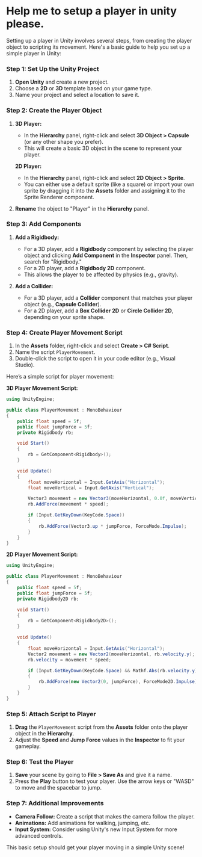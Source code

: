 # Help me to setup a player in unity please.

Setting up a player in Unity involves several steps, from creating the player object to scripting its movement. Here's a basic guide to help you set up a simple player in Unity:

### Step 1: Set Up the Unity Project

1. **Open Unity** and create a new project.
2. Choose a **2D** or **3D** template based on your game type.
3. Name your project and select a location to save it.

### Step 2: Create the Player Object

1. **3D Player:**

   - In the **Hierarchy** panel, right-click and select **3D Object > Capsule** (or any other shape you prefer).
   - This will create a basic 3D object in the scene to represent your player.

   **2D Player:**

   - In the **Hierarchy** panel, right-click and select **2D Object > Sprite**.
   - You can either use a default sprite (like a square) or import your own sprite by dragging it into the **Assets** folder and assigning it to the Sprite Renderer component.

2. **Rename** the object to "Player" in the **Hierarchy** panel.

### Step 3: Add Components

1. **Add a Rigidbody:**

   - For a 3D player, add a **Rigidbody** component by selecting the player object and clicking **Add Component** in the **Inspector** panel. Then, search for "Rigidbody."
   - For a 2D player, add a **Rigidbody 2D** component.
   - This allows the player to be affected by physics (e.g., gravity).

2. **Add a Collider:**
   - For a 3D player, add a **Collider** component that matches your player object (e.g., **Capsule Collider**).
   - For a 2D player, add a **Box Collider 2D** or **Circle Collider 2D**, depending on your sprite shape.

### Step 4: Create Player Movement Script

1. In the **Assets** folder, right-click and select **Create > C# Script**.
2. Name the script `PlayerMovement`.
3. Double-click the script to open it in your code editor (e.g., Visual Studio).

Here’s a simple script for player movement:

**3D Player Movement Script:**

```csharp
using UnityEngine;

public class PlayerMovement : MonoBehaviour
{
    public float speed = 5f;
    public float jumpForce = 5f;
    private Rigidbody rb;

    void Start()
    {
        rb = GetComponent<Rigidbody>();
    }

    void Update()
    {
        float moveHorizontal = Input.GetAxis("Horizontal");
        float moveVertical = Input.GetAxis("Vertical");

        Vector3 movement = new Vector3(moveHorizontal, 0.0f, moveVertical);
        rb.AddForce(movement * speed);

        if (Input.GetKeyDown(KeyCode.Space))
        {
            rb.AddForce(Vector3.up * jumpForce, ForceMode.Impulse);
        }
    }
}
```

**2D Player Movement Script:**

```csharp
using UnityEngine;

public class PlayerMovement : MonoBehaviour
{
    public float speed = 5f;
    public float jumpForce = 5f;
    private Rigidbody2D rb;

    void Start()
    {
        rb = GetComponent<Rigidbody2D>();
    }

    void Update()
    {
        float moveHorizontal = Input.GetAxis("Horizontal");
        Vector2 movement = new Vector2(moveHorizontal, rb.velocity.y);
        rb.velocity = movement * speed;

        if (Input.GetKeyDown(KeyCode.Space) && Mathf.Abs(rb.velocity.y) < 0.001f)
        {
            rb.AddForce(new Vector2(0, jumpForce), ForceMode2D.Impulse);
        }
    }
}
```

### Step 5: Attach Script to Player

1. **Drag** the `PlayerMovement` script from the **Assets** folder onto the player object in the **Hierarchy**.
2. Adjust the **Speed** and **Jump Force** values in the **Inspector** to fit your gameplay.

### Step 6: Test the Player

1. **Save** your scene by going to **File > Save As** and give it a name.
2. Press the **Play** button to test your player. Use the arrow keys or "WASD" to move and the spacebar to jump.

### Step 7: Additional Improvements

- **Camera Follow:** Create a script that makes the camera follow the player.
- **Animations:** Add animations for walking, jumping, etc.
- **Input System:** Consider using Unity's new Input System for more advanced controls.

This basic setup should get your player moving in a simple Unity scene!
